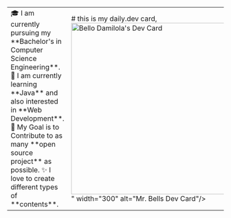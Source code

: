 <table>
<tr>
  <td valign="center">
    🎓 I am currently pursuing my **Bachelor's in Computer Science Engineering**.
    🌱 I am currently learning **Java** and also interested in **Web Development**.
    🎯 My Goal is to Contribute to as many **open source project** as possible.
    ✨ I love to create different types of **contents**. 
<td >
# this is my daily.dev card, 
    <a href="https://app.daily.dev/Astrodevil"> 
<!--       <img src="<a href="https://app.daily.dev/Damilola1732">  -->
     <img src="https://api.daily.dev/devcards/8102222db6c64075af918f68a4181a5d.png?r=hzz" width="400" alt="Bello Damilola's Dev Card"/> </a>" width="300" alt="Mr. Bells Dev Card"/></a>
  </td>
</tr>
</table>
